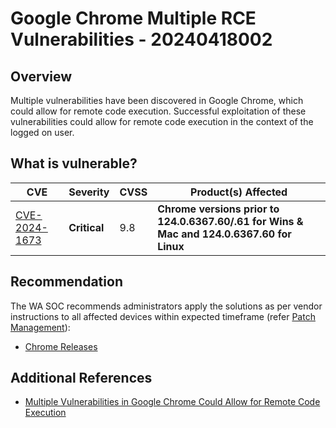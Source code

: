 # Google Chrome Multiple RCE Vulnerabilities - 20240418002

## Overview

Multiple vulnerabilities have been discovered in Google Chrome, which could allow for remote code execution. Successful exploitation of these vulnerabilities could allow for remote code execution in the context of the logged on user.

## What is vulnerable?

| CVE                                                             | Severity     | CVSS | Product(s) Affected                                                                       |
| --------------------------------------------------------------- | ------------ | ---- | ----------------------------------------------------------------------------------------- |
| [CVE-2024-1673](https://nvd.nist.gov/vuln/detail/CVE-2024-1673) | **Critical** | 9.8  | **Chrome versions prior to 124.0.6367.60/.61 for Wins & Mac and 124.0.6367.60 for Linux** |

## Recommendation

The WA SOC recommends administrators apply the solutions as per vendor instructions to all affected devices within expected timeframe (refer [Patch Management](../guidelines/patch-management.md)):

- [Chrome Releases](https://chromereleases.googleblog.com/2024/04/stable-channel-update-for-desktop_16.html)

## Additional References

- [Multiple Vulnerabilities in Google Chrome Could Allow for Remote Code Execution](https://www.cisecurity.org/advisory/multiple-vulnerabilities-in-google-chrome-could-allow-for-remote-code-execution_2024-040)
